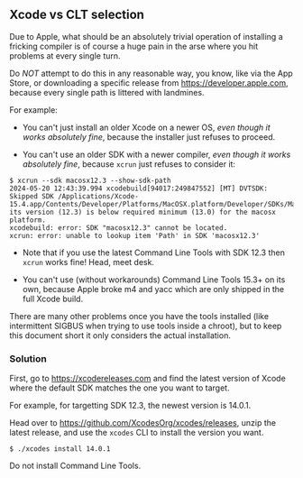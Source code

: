 ## Xcode vs CLT selection

Due to Apple, what should be an absolutely trivial operation of installing a
fricking compiler is of course a huge pain in the arse where you hit problems
at every single turn.

Do *NOT* attempt to do this in any reasonable way, you know, like via the App
Store, or downloading a specific release from <https://developer.apple.com>,
because every single path is littered with landmines.

For example:

* You can't just install an older Xcode on a newer OS, *even though it works
  absolutely fine*, because the installer just refuses to proceed.

* You can't use an older SDK with a newer compiler, *even though it works
  absolutely fine*, because `xcrun` just refuses to consider it:

```
$ xcrun --sdk macosx12.3 --show-sdk-path
2024-05-20 12:43:39.994 xcodebuild[94017:249847552] [MT] DVTSDK: Skipped SDK /Applications/Xcode-15.4.app/Contents/Developer/Platforms/MacOSX.platform/Developer/SDKs/MacOSX12.3.sdk; its version (12.3) is below required minimum (13.0) for the macosx platform.
xcodebuild: error: SDK "macosx12.3" cannot be located.
xcrun: error: unable to lookup item 'Path' in SDK 'macosx12.3'
```

* Note that if you use the latest Command Line Tools with SDK 12.3 then `xcrun`
  works fine!  Head, meet desk.

* You can't use (without workarounds) Command Line Tools 15.3+ on its own,
  because Apple broke m4 and yacc which are only shipped in the full Xcode
  build.

There are many other problems once you have the tools installed (like
intermittent SIGBUS when trying to use tools inside a chroot), but to keep this
document short it only considers the actual installation.

### Solution

First, go to <https://xcodereleases.com> and find the latest version of Xcode
where the default SDK matches the one you want to target.

For example, for targetting SDK 12.3, the newest version is 14.0.1.

Head over to <https://github.com/XcodesOrg/xcodes/releases>, unzip the latest
release, and use the `xcodes` CLI to install the version you want.

```
$ ./xcodes install 14.0.1
```

Do not install Command Line Tools.
